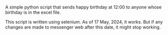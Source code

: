 A simple python script that sends happy birthday at 12:00 to anyone whose birthday is in the excel file.

This script is written using selenium. As of 17 May, 2024, it works. But if any changes are made to messenger web after this date, it might stop working.